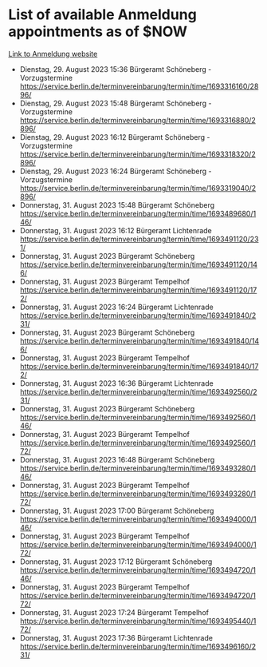# List of available Anmeldung appointments as of $NOW
[Link to Anmeldung website](https://service.berlin.de/terminvereinbarung/termin/tag.php?termin=1&anliegen[]=120686&dienstleisterlist=122210,122217,327316,122219,327312,122227,327314,122231,327346,122243,327348,122254,122252,329742,122260,329745,122262,329748,122271,327278,122273,327274,122277,327276,330436,122280,327294,122282,327290,122284,327292,122291,327270,122285,327266,122286,327264,122296,327268,150230,329760,122297,327286,122294,327284,122312,329763,122314,329775,122304,327330,122311,327334,122309,327332,317869,122281,327352,122279,329772,122283,122276,327324,122274,327326,122267,329766,122246,327318,122251,327320,122257,327322,122208,327298,122226,327300&herkunft=http%3A%2F%2Fservice.berlin.de%2Fdienstleistung%2F120686%2F)
- Dienstag, 29. August 2023 15:36 Bürgeramt Schöneberg - Vorzugstermine https://service.berlin.de/terminvereinbarung/termin/time/1693316160/2896/
- Dienstag, 29. August 2023 15:48 Bürgeramt Schöneberg - Vorzugstermine https://service.berlin.de/terminvereinbarung/termin/time/1693316880/2896/
- Dienstag, 29. August 2023 16:12 Bürgeramt Schöneberg - Vorzugstermine https://service.berlin.de/terminvereinbarung/termin/time/1693318320/2896/
- Dienstag, 29. August 2023 16:24 Bürgeramt Schöneberg - Vorzugstermine https://service.berlin.de/terminvereinbarung/termin/time/1693319040/2896/
- Donnerstag, 31. August 2023 15:48 Bürgeramt Schöneberg https://service.berlin.de/terminvereinbarung/termin/time/1693489680/146/
- Donnerstag, 31. August 2023 16:12 Bürgeramt Lichtenrade https://service.berlin.de/terminvereinbarung/termin/time/1693491120/231/
- Donnerstag, 31. August 2023  Bürgeramt Schöneberg https://service.berlin.de/terminvereinbarung/termin/time/1693491120/146/
- Donnerstag, 31. August 2023  Bürgeramt Tempelhof https://service.berlin.de/terminvereinbarung/termin/time/1693491120/172/
- Donnerstag, 31. August 2023 16:24 Bürgeramt Lichtenrade https://service.berlin.de/terminvereinbarung/termin/time/1693491840/231/
- Donnerstag, 31. August 2023  Bürgeramt Schöneberg https://service.berlin.de/terminvereinbarung/termin/time/1693491840/146/
- Donnerstag, 31. August 2023  Bürgeramt Tempelhof https://service.berlin.de/terminvereinbarung/termin/time/1693491840/172/
- Donnerstag, 31. August 2023 16:36 Bürgeramt Lichtenrade https://service.berlin.de/terminvereinbarung/termin/time/1693492560/231/
- Donnerstag, 31. August 2023  Bürgeramt Schöneberg https://service.berlin.de/terminvereinbarung/termin/time/1693492560/146/
- Donnerstag, 31. August 2023  Bürgeramt Tempelhof https://service.berlin.de/terminvereinbarung/termin/time/1693492560/172/
- Donnerstag, 31. August 2023 16:48 Bürgeramt Schöneberg https://service.berlin.de/terminvereinbarung/termin/time/1693493280/146/
- Donnerstag, 31. August 2023  Bürgeramt Tempelhof https://service.berlin.de/terminvereinbarung/termin/time/1693493280/172/
- Donnerstag, 31. August 2023 17:00 Bürgeramt Schöneberg https://service.berlin.de/terminvereinbarung/termin/time/1693494000/146/
- Donnerstag, 31. August 2023  Bürgeramt Tempelhof https://service.berlin.de/terminvereinbarung/termin/time/1693494000/172/
- Donnerstag, 31. August 2023 17:12 Bürgeramt Schöneberg https://service.berlin.de/terminvereinbarung/termin/time/1693494720/146/
- Donnerstag, 31. August 2023  Bürgeramt Tempelhof https://service.berlin.de/terminvereinbarung/termin/time/1693494720/172/
- Donnerstag, 31. August 2023 17:24 Bürgeramt Tempelhof https://service.berlin.de/terminvereinbarung/termin/time/1693495440/172/
- Donnerstag, 31. August 2023 17:36 Bürgeramt Lichtenrade https://service.berlin.de/terminvereinbarung/termin/time/1693496160/231/
